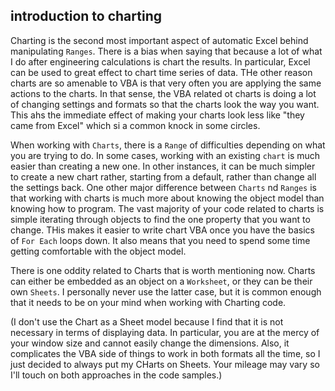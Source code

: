## introduction to charting

Charting is the second most important aspect of automatic Excel behind manipulating `Ranges`.  There is a bias when saying that because a lot of what I do after engineering calculations is chart the results.  In particular, Excel can be used to great effect to chart time series of data.  THe other reason charts are so amenable to VBA is that very often you are applying the same actions to the charts.  In that sense, the VBA related ot charts is doing a lot of changing settings and formats so that the charts look the way you want. This ahs the immediate effect of making your charts look less like "they came from Excel" which si a common knock in some circles.

When working with `Charts`, there is a `Range` of difficulties depending on what you are trying to do.  In some cases, working with an existing `chart` is much easier than creating a new one.  In other instances, it can be much simpler to create a new chart rather, starting from a default, rather than change all the settings back.  One other major difference between `Charts` nd `Ranges` is that working with charts is much more about knowing the object model than knowing how to program.  The vast majority of your code related to charts is simple iterating through objects to find the one property that you want to change.  THis makes it easier to write chart VBA once you have the basics of `For Each` loops down.  It also means that you need to spend some time getting comfortable with the object model.

There is one oddity related to Charts that is worth mentioning now.  Charts can either be embedded as an object on a `Worksheet`, or they can be their own `Sheets`.  I personally never use the latter case, but it is common enough that it needs to be on your mind when working with Charting code.

(I don't use the Chart as a Sheet model because I find that it is not necessary in terms of displaying data.  In particular, you are at the mercy of your window size and cannot easily change the dimensions.  Also, it complicates the VBA side of things to work in both formats all the time, so I just decided to always put my CHarts on Sheets.  Your mileage may vary so I'll touch on both approaches in the code samples.)
